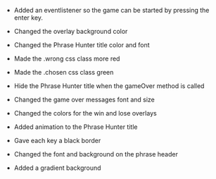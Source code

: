 - Added an eventlistener so the game can be started by pressing the enter key.

- Changed the overlay background color

- Changed the Phrase Hunter title color and font

- Made the .wrong css class more red

- Made the .chosen css class green

- Hide the Phrase Hunter title when the gameOver method is called

- Changed the game over messages font and size

- Changed the colors for the win and lose overlays

- Added animation to the Phrase Hunter title

- Gave each key a black border

- Changed the font and background on the phrase header

- Added a gradient background



